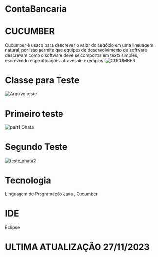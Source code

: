 # ContaBancaria
# CUCUMBER 
Cucumber é usado para descrever o valor do negócio em uma linguagem natural, por isso permite que equipes de desenvolvimento de software descrevam como o software deve se comportar em texto simples, escrevendo especificações através de exemplos.
![CUCUMBER](https://github.com/Felepenhos/ContaBancaria/assets/116446769/b036e7d9-feb4-41a0-ac2e-858ed27795c9)
 
# Classe para Teste 
![Arquivo teste ](https://github.com/Felepenhos/ContaBancaria/assets/116446769/2e7c4444-f19a-4c00-8044-5f0f77bd27e0)  

# Primeiro teste 
![part1_Ohata](https://github.com/Felepenhos/ContaBancaria/assets/116446769/65f8737c-db05-4b84-9f83-4ae822a031f0) 

# Segundo Teste 
![teste_ohata2](https://github.com/Felepenhos/ContaBancaria/assets/116446769/19abb496-f2f9-46f9-865d-67362d342daa) 


# Tecnologia 
Linguagem de Programação Java  , Cucumber 

# IDE 
Eclipse 

# ULTIMA ATUALIZAÇÃO 27/11/2023


